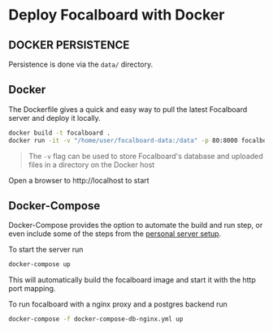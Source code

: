 # Deploy Focalboard with Docker

## DOCKER PERSISTENCE

Persistence is done via the `data/` directory.

## Docker

The Dockerfile gives a quick and easy way to pull the latest Focalboard server and deploy it locally.

```bash
docker build -t focalboard .
docker run -it -v "/home/user/focalboard-data:/data" -p 80:8000 focalboard
```

> The `-v` flag can be used to store Focalboard's database and uploaded files in a directory on the Docker host

Open a browser to http://localhost to start

## Docker-Compose

Docker-Compose provides the option to automate the build and run step, or even include some of the steps from the [personal server setup](https://www.focalboard.com/download/personal-edition/ubuntu/).

To start the server run

```bash
docker-compose up
```

This will automatically build the focalboard image and start it with the http port mapping.

To run focalboard with a nginx proxy and a postgres backend run

```bash
docker-compose -f docker-compose-db-nginx.yml up
```
